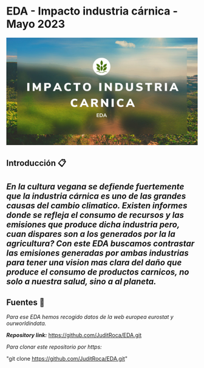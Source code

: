 # EDA - Impacto  industria cárnica - Mayo 2023
![EDA](Data/portada_EDA.jpg)

## Introducción 📋

_En la cultura vegana se defiende fuertemente que la industria cárnica es uno de las
grandes causas del cambio climatico. Existen informes donde se refleja el consumo de recursos y 
las emisiones que produce dicha industria pero, cuan dispares son a los generados por 
la la agricultura?
Con este EDA buscamos contrastar las emisiones generadas por ambas industrias para tener una vision mas clara del daño que produce el consumo de productos carnicos, no solo a nuestra salud, sino a al planeta._
----------


## Fuentes 📖
_Para ese EDA hemos recogido datos de la web europea eurostat y ourworldindata._

***Repository link:*** https://github.com/JuditRoca/EDA.git

*Para clonar este repositorio por https:*

"git clone https://github.com/JuditRoca/EDA.git"
